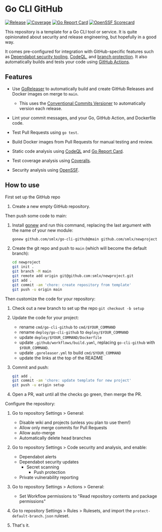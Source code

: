 # Go CLI GitHub

[![Release](https://github.com/smlx/go-cli-github/actions/workflows/release.yaml/badge.svg)](https://github.com/smlx/go-cli-github/actions/workflows/release.yaml)
[![Coverage](https://coveralls.io/repos/github/smlx/go-cli-github/badge.svg?branch=main)](https://coveralls.io/github/smlx/go-cli-github?branch=main)
[![Go Report Card](https://goreportcard.com/badge/github.com/smlx/go-cli-github)](https://goreportcard.com/report/github.com/smlx/go-cli-github)
[![OpenSSF Scorecard](https://api.securityscorecards.dev/projects/github.com/smlx/go-cli-github/badge)](https://securityscorecards.dev/viewer/?uri=github.com/smlx/go-cli-github)

This repository is a template for a Go CLI tool or service.
It is quite opinionated about security and release engineering, but hopefully in a good way.

It comes pre-configured for integration with GitHub-specific features such as [Dependabot security tooling](https://docs.github.com/en/code-security/dependabot), [CodeQL](https://codeql.github.com/), and [branch protection](https://docs.github.com/en/repositories/configuring-branches-and-merges-in-your-repository/managing-protected-branches/about-protected-branches).
It also automatically builds and tests your code using [GitHub Actions](https://docs.github.com/en/actions).

## Features

* Use [GoReleaser](https://goreleaser.com/) to automatically build and create GitHub Releases and Docker images on merge to `main`.

    * This uses the [Conventional Commits Versioner](https://github.com/smlx/ccv) to automatically version each release.

* Lint your commit messages, and your Go, GitHub Action, and Dockerfile code.
* Test Pull Requests using `go test`.
* Build Docker images from Pull Requests for manual testing and review.
* Static code analysis using [CodeQL](https://codeql.github.com/) and [Go Report Card](https://goreportcard.com/).
* Test coverage analysis using [Coveralls](https://coveralls.io/).
* Security analysis using [OpenSSF](https://securityscorecards.dev).

## How to use

First set up the GitHub repo

1. Create a new empty GitHub repository.

Then push some code to main:

1. Install [gonew](https://go.dev/blog/gonew) and run this command, replacing the last argument with the name of your new module:

    ```bash
    gonew github.com/smlx/go-cli-github@main github.com/smlx/newproject
    ```

1. Create the git repo and push to `main` (which will become the default branch):

    ```bash
    cd newproject
    git init .
    git branch -M main
    git remote add origin git@github.com:smlx/newproject.git
    git add .
    git commit -am 'chore: create repository from template'
    git push -u origin main
    ```

Then customize the code for your repository:

1. Check out a new branch to set up the repo `git checkout -b setup`

1. Update the code for your project:

    * rename `cmd/go-cli-github` to `cmd/$YOUR_COMMAND`
    * rename `deploy/go-cli-github` to `deploy/$YOUR_COMMAND`
    * update `deploy/$YOUR_COMMAND/Dockerfile`
    * update `.github/workflows/build.yaml`, replacing `go-cli-github` with `$YOUR_COMMAND`.
    * update `.goreleaser.yml` to build `cmd/$YOUR_COMMAND`
    * update the links at the top of the README

1. Commit and push:

    ```bash
    git add .
    git commit -am 'chore: update template for new project'
    git push -u origin setup
    ```
1. Open a PR, wait until all the checks go green, then merge the PR.

Configure the repository:

1. Go to repository Settings > General:

    * Disable wiki and projects (unless you plan to use them!)
    * Allow only merge commits for Pull Requests
    * Allow auto-merge
    * Automatically delete head branches

1. Go to repository Settings > Code security and analysis, and enable:

    * Dependabot alerts
    * Dependabot security updates
        * Secret scanning
            * Push protection
    * Private vulnerability reporting

1. Go to repository Settings > Actions > General:

    * Set Workflow permissions to "Read repository contents and package permissions"

1. Go to repository Settings > Rules > Rulesets, and import the `protect-default-branch.json` ruleset.

1. That's it.
